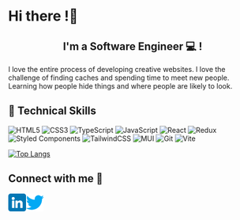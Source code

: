 # Hi there !👋
<h2 align="center">
I'm a Software Engineer 💻 !
</h2> 
<p>
I love the entire process of developing creative websites. I love the challenge of finding caches and spending time to meet new people. Learning how people hide things and where people are likely to look.
</p>

## 💼 Technical Skills
![HTML5](https://img.shields.io/badge/html5-%23E34F26.svg?style=for-the-badge&logo=html5&logoColor=white) ![CSS3](https://img.shields.io/badge/css3-%231572B6.svg?style=for-the-badge&logo=css3&logoColor=white) ![TypeScript](https://img.shields.io/badge/typescript-%23007ACC.svg?style=for-the-badge&logo=typescript&logoColor=white)  ![JavaScript](https://img.shields.io/badge/javascript-%23323330.svg?style=for-the-badge&logo=javascript&logoColor=%23F7DF1E) ![React](https://img.shields.io/badge/react-%2320232a.svg?style=for-the-badge&logo=react&logoColor=%2361DAFB) ![Redux](https://img.shields.io/badge/redux-%23593d88.svg?style=for-the-badge&logo=redux&logoColor=white) ![Styled Components](https://img.shields.io/badge/styled--components-DB7093?style=for-the-badge&logo=styled-components&logoColor=white) ![TailwindCSS](https://img.shields.io/badge/tailwindcss-%2338B2AC.svg?style=for-the-badge&logo=tailwind-css&logoColor=white) ![MUI](https://img.shields.io/badge/MUI-%230081CB.svg?style=for-the-badge&logo=mui&logoColor=white) ![Git](https://img.shields.io/badge/git-%23F05033.svg?style=for-the-badge&logo=git&logoColor=white) ![Vite](https://img.shields.io/badge/vite-%23646CFF.svg?style=for-the-badge&logo=vite&logoColor=white)

[![Top Langs](https://github-readme-stats.vercel.app/api/top-langs/?username=yagazie-davidson)](https://github.com/anuraghazra/github-readme-stats)

## Connect with me 🤝
<a href='https://www.linkedin.com/in/chineletam-ugwuadu-87422622b/'><img align='left' src='https://raw.githubusercontent.com/yagazie-davidson/yagazie-davidson/main/images/linkedin.png' alt='icon | LinkedIn' width='36px' /></a> <a href='https://twitter.com/LetamDavidson'><img align='left' src='https://raw.githubusercontent.com/yagazie-davidson/yagazie-davidson/main/images/twitter.png' alt='icon | LinkedIn' width='36px' /></a>
<!--
**Yagazie-davidson/Yagazie-davidson** is a ✨ _special_ ✨ repository because its `README.md` (this file) appears on your GitHub profile.

Here are some ideas to get you started:
📫 How to reach me: [linktr.ee/letamDev](https://t.co/90KCJvvd7D)

⚡ Fun fact: 🌱 I’m in love with JavaScript 🤍!
- 🔭 I’m currently working on ...
- 🌱 I’m currently learning ...
- 👯 I’m looking to collaborate on ...
- 🤔 I’m looking for help with ...
- 💬 Ask me about ...
- 📫 How to reach me: ...
- 😄 Pronouns: ...
- ⚡ Fun fact: ...
-->
